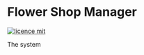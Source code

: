 # Flower Shop Manager

[![licence mit](https://img.shields.io/badge/licence-MIT-blue.svg)](https://github.com/BIEMAX/FlowerShopManager/blob/master/LICENSE)

The system 
